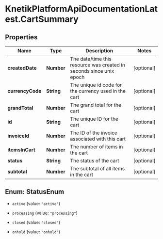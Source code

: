 # KnetikPlatformApiDocumentationLatest.CartSummary

## Properties
Name | Type | Description | Notes
------------ | ------------- | ------------- | -------------
**createdDate** | **Number** | The date/time this resource was created in seconds since unix epoch | [optional] 
**currencyCode** | **String** | The unique id code for the currency used in the cart | [optional] 
**grandTotal** | **Number** | The grand total for the cart | [optional] 
**id** | **String** | The unique ID for the cart | [optional] 
**invoiceId** | **Number** | The ID of the invoice associated with this cart | [optional] 
**itemsInCart** | **Number** | The number of items in the cart | [optional] 
**status** | **String** | The status of the cart | [optional] 
**subtotal** | **Number** | The subtotal of all items in the cart | [optional] 


<a name="StatusEnum"></a>
## Enum: StatusEnum


* `active` (value: `"active"`)

* `processing` (value: `"processing"`)

* `closed` (value: `"closed"`)

* `onhold` (value: `"onhold"`)




